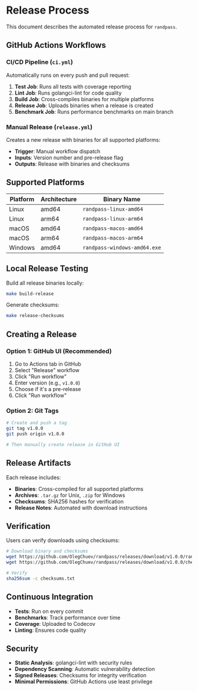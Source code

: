 # Release Process

This document describes the automated release process for `randpass`.

## GitHub Actions Workflows

### CI/CD Pipeline (`ci.yml`)

Automatically runs on every push and pull request:

1. **Test Job**: Runs all tests with coverage reporting
2. **Lint Job**: Runs golangci-lint for code quality
3. **Build Job**: Cross-compiles binaries for multiple platforms
4. **Release Job**: Uploads binaries when a release is created
5. **Benchmark Job**: Runs performance benchmarks on main branch

### Manual Release (`release.yml`)

Creates a new release with binaries for all supported platforms:

- **Trigger**: Manual workflow dispatch
- **Inputs**: Version number and pre-release flag
- **Outputs**: Release with binaries and checksums

## Supported Platforms

| Platform | Architecture | Binary Name |
|----------|-------------|-------------|
| Linux | amd64 | `randpass-linux-amd64` |
| Linux | arm64 | `randpass-linux-arm64` |
| macOS | amd64 | `randpass-macos-amd64` |
| macOS | arm64 | `randpass-macos-arm64` |
| Windows | amd64 | `randpass-windows-amd64.exe` |

## Local Release Testing

Build all release binaries locally:

```bash
make build-release
```

Generate checksums:

```bash
make release-checksums
```

## Creating a Release

### Option 1: GitHub UI (Recommended)

1. Go to Actions tab in GitHub
2. Select "Release" workflow
3. Click "Run workflow"
4. Enter version (e.g., `v1.0.0`)
5. Choose if it's a pre-release
6. Click "Run workflow"

### Option 2: Git Tags

```bash
# Create and push a tag
git tag v1.0.0
git push origin v1.0.0

# Then manually create release in GitHub UI
```

## Release Artifacts

Each release includes:

- **Binaries**: Cross-compiled for all supported platforms
- **Archives**: `.tar.gz` for Unix, `.zip` for Windows
- **Checksums**: SHA256 hashes for verification
- **Release Notes**: Automated with download instructions

## Verification

Users can verify downloads using checksums:

```bash
# Download binary and checksums
wget https://github.com/OlegChuev/randpass/releases/download/v1.0.0/randpass-linux-amd64.tar.gz
wget https://github.com/OlegChuev/randpass/releases/download/v1.0.0/checksums.txt

# Verify
sha256sum -c checksums.txt
```

## Continuous Integration

- **Tests**: Run on every commit
- **Benchmarks**: Track performance over time
- **Coverage**: Uploaded to Codecov
- **Linting**: Ensures code quality

## Security

- **Static Analysis**: golangci-lint with security rules
- **Dependency Scanning**: Automatic vulnerability detection
- **Signed Releases**: Checksums for integrity verification
- **Minimal Permissions**: GitHub Actions use least privilege
